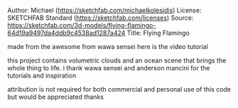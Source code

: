 
Author: Michael (https://sketchfab.com/michaelkolesidis)
License: SKETCHFAB Standard (https://sketchfab.com/licenses)
Source: https://sketchfab.com/3d-models/flying-flamingo-64d19a9497da4ddb9c4538ad1287a424
Title: Flying Flamingo

made from the awesome from wawa sensei here is the video tutorial

this project contains volumetric clouds and an ocean scene that brings the whole thing to life. i thank wawa sensei and anderson mancini for the tutorials and inspiration 

attribution is not required for both commercial and personal use of this code but would be appreciated thanks

